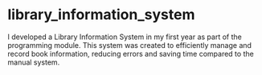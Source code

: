 # library_information_system
I developed a Library Information System in my first year as part of the programming module. This system was created to efficiently manage and record book information, reducing errors and saving time compared to the manual system.
